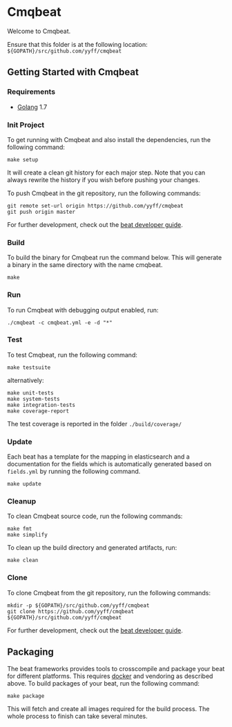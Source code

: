 # Cmqbeat

Welcome to Cmqbeat.

Ensure that this folder is at the following location:
`${GOPATH}/src/github.com/yyff/cmqbeat`

## Getting Started with Cmqbeat

### Requirements

* [Golang](https://golang.org/dl/) 1.7

### Init Project
To get running with Cmqbeat and also install the
dependencies, run the following command:

```
make setup
```

It will create a clean git history for each major step. Note that you can always rewrite the history if you wish before pushing your changes.

To push Cmqbeat in the git repository, run the following commands:

```
git remote set-url origin https://github.com/yyff/cmqbeat
git push origin master
```

For further development, check out the [beat developer guide](https://www.elastic.co/guide/en/beats/libbeat/current/new-beat.html).

### Build

To build the binary for Cmqbeat run the command below. This will generate a binary
in the same directory with the name cmqbeat.

```
make
```


### Run

To run Cmqbeat with debugging output enabled, run:

```
./cmqbeat -c cmqbeat.yml -e -d "*"
```


### Test

To test Cmqbeat, run the following command:

```
make testsuite
```

alternatively:
```
make unit-tests
make system-tests
make integration-tests
make coverage-report
```

The test coverage is reported in the folder `./build/coverage/`

### Update

Each beat has a template for the mapping in elasticsearch and a documentation for the fields
which is automatically generated based on `fields.yml` by running the following command.

```
make update
```


### Cleanup

To clean  Cmqbeat source code, run the following commands:

```
make fmt
make simplify
```

To clean up the build directory and generated artifacts, run:

```
make clean
```


### Clone

To clone Cmqbeat from the git repository, run the following commands:

```
mkdir -p ${GOPATH}/src/github.com/yyff/cmqbeat
git clone https://github.com/yyff/cmqbeat ${GOPATH}/src/github.com/yyff/cmqbeat
```


For further development, check out the [beat developer guide](https://www.elastic.co/guide/en/beats/libbeat/current/new-beat.html).


## Packaging

The beat frameworks provides tools to crosscompile and package your beat for different platforms. This requires [docker](https://www.docker.com/) and vendoring as described above. To build packages of your beat, run the following command:

```
make package
```

This will fetch and create all images required for the build process. The whole process to finish can take several minutes.
